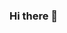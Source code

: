 ### Hi there 👋

<!--
**TaUklaw/TaUklaw** is a ✨ _special_ ✨ repository because its `README.md` (this file) appears on your GitHub profile.

Here are some ideas to get you started:

- 🔭 I’m currently working on ...
- 🌱 I’m currently learning cloud cybersecurity
- 👯 I’m looking to collaborate on ...
- 🤔 I’m looking for help with cloud cybersecurity
- 💬 Ask me about ...
- 📫 How to reach me: ...
- 😄 Pronouns: ...
- ⚡ Fun fact: ...
-->
